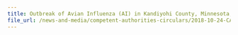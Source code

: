 ```yaml
---
title: Outbreak of Avian Influenza (AI) in Kandiyohi County, Minnesota, USA 
file_url: /news-and-media/competent-authorities-circulars/2018-10-24-CA.pdf
---
```

